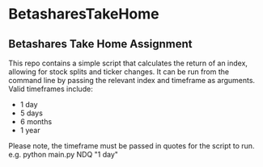 # BetasharesTakeHome


<h2> Betashares Take Home Assignment </h2>
<p>This repo contains a simple script that calculates the return of an index, allowing for stock splits and ticker changes. It can be run from the command line by passing the relevant index and timeframe as arguments. Valid timeframes include:
<ul>
    <li>1 day</li>
    <li>5 days</li>
    <li>6 months</li>
    <li>1 year</li>
</ul>
Please note, the timeframe must be passed in quotes for the script to run. e.g. python main.py NDQ "1 day" </p>